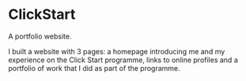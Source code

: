 # ClickStart
A portfolio website.

I built a website with 3 pages: a homepage introducing me and my experience on the Click Start programme, links to online profiles and a portfolio of work that I did as part of the programme.

